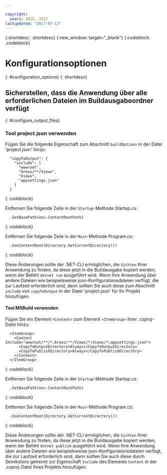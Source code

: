 ```yaml
---

copyright:
  years: 2015, 2017
lastupdated: "2017-07-13"
---
```


{:shortdesc: .shortdesc}
{:new_window: target="_blank"}
{:codeblock: .codeblock}


# Konfigurationsoptionen
{: #configuration_options}
{: shortdesc}

## Sicherstellen, dass die Anwendung über alle erforderlichen Dateien im Buildausgabeordner verfügt
{: #configure_output_files}

### Tool project.json verwenden

Fügen Sie die folgende Eigenschaft zum Abschnitt `buildOptions` in der Datei 'project.json' hinzu:
```
  "copyToOutput": {
    "include": [
      "wwwroot",
      "Areas/**/Views",
      "Views",
      "appsettings.json"
    ]
  }
```
{: codeblock}

Entfernen Sie folgende Zeile in der `Startup`-Methode Startup.cs:
```
  .SetBasePath(env.ContentRootPath)
```
{: codeblock}

Entfernen Sie folgende Zeile in der `Main`-Methode Program.cs:
```
  .UseContentRoot(Directory.GetCurrentDirectory())
```
{: codeblock}

Diese Änderungen sollte der .NET-CLI ermöglichen, die `Sichten` Ihrer Anwendung zu finden, da diese jetzt in die Buildausgabe kopiert werden, wenn der Befehl `dotnet run` ausgeführt wird.  Wenn Ihre Anwendung über andere Dateien wie beispielsweise json-Konfigurationsdateien verfügt, die zur Laufzeit erforderlich sind, dann sollten Sie auch diese zum Abschnitt `include` von `copyToOutput` in der Datei 'project.json' für Ihr Projekt hinzufügen.

#### Tool MSBuild verwenden

Fügen Sie ein Element `<Content>` zum Element `<ItemGroup>` Ihrer .csproj-Datei hinzu:
```
  <ItemGroup>
    <Content Include="wwwroot/**/*;Areas/**/Views/*;Views/*;appsettings.json">
      <CopyToOutputDirectory>Always</CopyToOutputDirectory>
      <CopyToPublishDirectory>Always</CopyToPublishDirectory>
    </Content>
  </ItemGroup>
```
{: codeblock}

Entfernen Sie folgende Zeile in der `Startup`-Methode Startup.cs:
```
  .SetBasePath(env.ContentRootPath)
```
{: codeblock}

Entfernen Sie folgende Zeile in der `Main`-Methode Program.cs:
```
  .UseContentRoot(Directory.GetCurrentDirectory())
```
{: codeblock}

Diese Änderungen sollte der .NET-CLI ermöglichen, die `Sichten` Ihrer Anwendung zu finden, da diese jetzt in die Buildausgabe kopiert werden, wenn der Befehl `dotnet publish` ausgeführt wird. Wenn Ihre Anwendung über andere Dateien wie beispielsweise json-Konfigurationsdateien verfügt, die zur Laufzeit erforderlich sind, dann sollten Sie auch diese durch Semikolons getrennt zur Eigenschaft `Include` des Elements `Content` in der .csproj-Datei Ihres Projekts hinzufügen.
